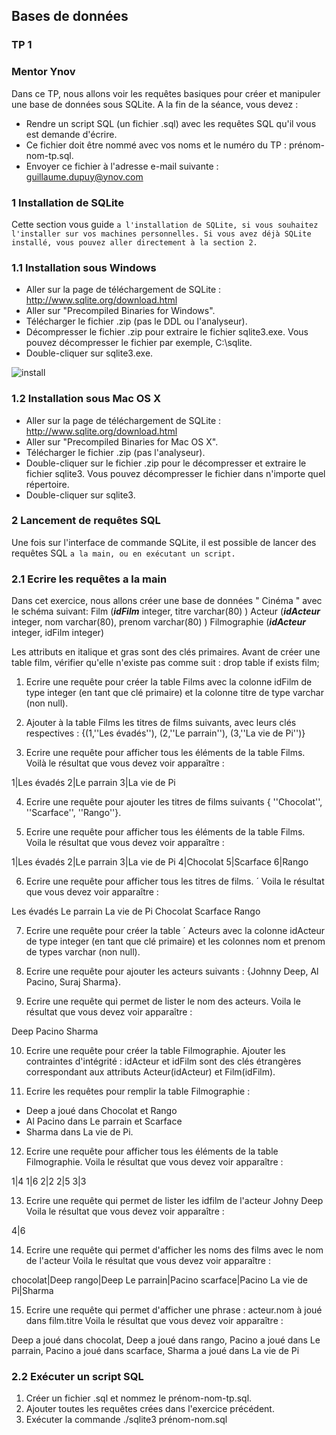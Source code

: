 ## Bases de données
### TP 1
### Mentor Ynov

Dans ce TP, nous allons voir les requêtes basiques pour créer et manipuler une base de données sous SQLite. A la fin de la séance, vous devez :
- Rendre un script SQL (un fichier .sql) avec les requêtes SQL qu'il vous est demande d'écrire.
- Ce fichier doit être nommé avec vos noms et le numéro du TP : prénom-nom-tp.sql.
- Envoyer ce fichier à l'adresse e-mail suivante : guillaume.dupuy@ynov.com

### 1 Installation de SQLite

Cette section vous guide `a l'installation de SQLite, si vous souhaitez l'installer sur vos machines personnelles. Si vous avez déjà SQLite installé, vous pouvez aller directement à la section 2.`

### 1.1 Installation sous Windows

- Aller sur la page de téléchargement de SQLite : http://www.sqlite.org/download.html
- Aller sur "Precompiled Binaries for Windows".
- Télécharger le fichier .zip (pas le DDL ou l'analyseur).
- Décompresser le fichier .zip pour extraire le fichier sqlite3.exe. Vous pouvez décompresser le fichier par exemple, C:\sqlite.
- Double-cliquer sur sqlite3.exe.

![install](https://user-images.githubusercontent.com/56391911/134421055-c32a9f13-58b1-4d1e-b004-684b25b82e95.png)

### 1.2 Installation sous Mac OS X

- Aller sur la page de téléchargement de SQLite : http://www.sqlite.org/download.html
- Aller sur "Precompiled Binaries for Mac OS X".
- Télécharger le fichier .zip (pas l'analyseur).
- Double-cliquer sur le fichier .zip pour le décompresser et extraire le fichier sqlite3. Vous pouvez décompresser le fichier dans n'importe quel répertoire.
- Double-cliquer sur sqlite3.

### 2 Lancement de requêtes SQL

Une fois sur l'interface de commande SQLite, il est possible de lancer des requêtes SQL `a la main, ou en exécutant un script.`

### 2.1 Ecrire les requêtes a la main 

Dans cet exercice, nous allons créer une base de données " Cinéma " avec le schéma suivant:
Film (***idFilm*** integer, titre varchar(80) )
Acteur (***idActeur*** integer, nom varchar(80), prenom varchar(80) )
Filmographie (***idActeur*** integer, idFilm integer)

Les attributs en italique et gras sont des clés primaires.
Avant de créer une table film, vérifier qu'elle n'existe pas comme suit : drop table if exists film;

1. Ecrire une requête pour créer la table Films avec la colonne idFilm de type integer (en tant que clé primaire) et la colonne titre de type varchar (non null).

2. Ajouter à la table Films les titres de films suivants, avec leurs clés respectives : 
{(1,''Les évadés''), (2,''Le parrain''), (3,''La vie de Pi'')}

3. Ecrire une requête pour afficher tous les éléments de la table Films.
Voilà le résultat que vous devez voir apparaître :

1|Les évadés
2|Le parrain
3|La vie de Pi

4. Ecrire une requête pour ajouter les titres de films suivants { ''Chocolat'',  ''Scarface'', ''Rango''}.

5. Ecrire une requête pour afficher tous les éléments de la table Films.
Voila le résultat que vous devez voir apparaître :

1|Les évadés
2|Le parrain
3|La vie de Pi
4|Chocolat
5|Scarface
6|Rango

6. Ecrire une requête pour afficher tous les titres de films. ´
Voila le résultat que vous devez voir apparaître :

Les évadés
Le parrain
La vie de Pi
Chocolat
Scarface
Rango

7. Ecrire une requête pour créer la table ´ Acteurs avec la colonne idActeur de type integer (en tant que clé primaire) et les colonnes nom et prenom de types varchar (non null).

8. Ecrire une requête pour ajouter les acteurs suivants : {Johnny Deep, Al Pacino, Suraj
Sharma}.

9. Ecrire une requête qui permet de lister le nom des acteurs.
Voila le résultat que vous devez voir apparaître :

Deep
Pacino
Sharma

10. Ecrire une requête pour créer la table Filmographie. Ajouter les contraintes d'intégrité :
idActeur et idFilm sont des clés étrangères correspondant aux attributs Acteur(idActeur)
et Film(idFilm).

11. Ecrire les requêtes pour remplir la table Filmographie :
- Deep a joué dans Chocolat et Rango
- Al Pacino dans Le parrain et Scarface 	
- Sharma dans La vie de Pi.

12. Ecrire une requête pour afficher tous les éléments de la table Filmographie.
Voila le résultat que vous devez voir apparaître :

1|4
1|6
2|2
2|5
3|3

13. Ecrire une requête qui permet de lister les idfilm de l'acteur Johny Deep
Voila le résultat que vous devez voir apparaître :

4|6

14. Ecrire une requête qui permet d'afficher les noms des films avec le nom de l'acteur
Voila le résultat que vous devez voir apparaître :

chocolat|Deep
rango|Deep
Le parrain|Pacino
scarface|Pacino
La vie de Pi|Sharma

15. Ecrire une requête qui permet d'afficher une phrase : acteur.nom à joué dans film.titre
Voila le résultat que vous devez voir apparaître :

Deep a joué dans chocolat,
Deep a joué dans rango,
Pacino a joué dans Le parrain,
Pacino a joué dans scarface,
Sharma a joué dans La vie de Pi

### 2.2 Exécuter un script SQL

1. Créer un fichier .sql et nommez le prénom-nom-tp.sql.
2. Ajouter toutes les requêtes crées dans l'exercice précédent.
3. Exécuter la commande  ./sqlite3 prénom-nom.sql
